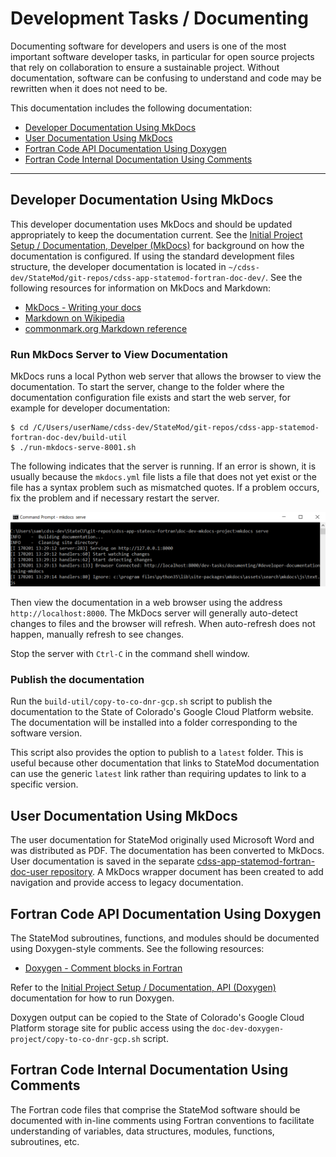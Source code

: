 # Development Tasks / Documenting #

Documenting software for developers and users is one of the most important software developer tasks,
in particular for open source projects that rely on collaboration to ensure a sustainable project.
Without documentation, software can be confusing to understand and code may be rewritten when it does not need to be.

This documentation includes the following documentation:

* [Developer Documentation Using MkDocs](#developer-documentation-using-mkdocs)
* [User Documentation Using MkDocs](#user-documentation-using-mkdocs)
* [Fortran Code API Documentation Using Doxygen](#fortran-code-api-documentation-using-doxygen)
* [Fortran Code Internal Documentation Using Comments](#fortran-code-internal-documentation-using-comments)

---------------

## Developer Documentation Using MkDocs ##

This developer documentation uses MkDocs and should be updated appropriately to keep the documentation current.
See the [Initial Project Setup / Documentation, Develper (MkDocs)](../project-init/doc-dev.md)
for background on how the documentation is configured.
If using the standard development files structure,
the developer documentation is located in `~/cdss-dev/StateMod/git-repos/cdss-app-statemod-fortran-doc-dev/`.
See the following resources for information on MkDocs and Markdown:

* [MkDocs - Writing your docs](https://www.mkdocs.org/user-guide/writing-your-docs/)
* [Markdown on Wikipedia](https://en.wikipedia.org/wiki/Markdown)
* [commonmark.org Markdown reference](https://commonmark.org/help/)

### Run MkDocs Server to View Documentation ###

MkDocs runs a local Python web server that allows the browser to view the documentation.
To start the server, change to the folder where the documentation configuration file exists and start the web server,
for example for developer documentation:

```
$ cd /C/Users/userName/cdss-dev/StateMod/git-repos/cdss-app-statemod-fortran-doc-dev/build-util
$ ./run-mkdocs-serve-8001.sh
```

The following indicates that the server is running.  If an error is shown, it is usually because the
`mkdocs.yml` file lists a file that does not yet exist or the file has a syntax problem such as mismatched quotes.
If a problem occurs, fix the problem and if necessary restart the server.

![mkdocs serve](documenting-images/mkdocs-serve.png)

Then view the documentation in a web browser using the address `http://localhost:8000`.
The MkDocs server will generally auto-detect changes to files and the browser will refresh.
When auto-refresh does not happen, manually refresh to see changes.

Stop the server with `Ctrl-C` in the command shell window.

### Publish the documentation ###

Run the `build-util/copy-to-co-dnr-gcp.sh` script to publish the documentation
to the State of Colorado's Google Cloud Platform website.
The documentation will be installed into a folder corresponding to the software version.

This script also provides the option to publish to a `latest` folder.
This is useful because other documentation that links to StateMod documentation can
use the generic `latest` link rather than requiring updates to link to a specific version.

## User Documentation Using MkDocs ##

The user documentation for StateMod originally used Microsoft Word and was distributed as PDF.
The documentation has been converted to MkDocs.
User documentation is saved in the separate [cdss-app-statemod-fortran-doc-user repository](https://github.com/OpenCDSS/cdss-app-statemod-fortran-doc-user).
A MkDocs wrapper document has been created to add navigation and provide access to legacy documentation.

## Fortran Code API Documentation Using Doxygen ##

The StateMod subroutines, functions, and modules should be documented using Doxygen-style comments.
See the following resources:

* [Doxygen - Comment blocks in Fortran](https://doxygen.nl/manual/docblocks.html#fortranblocks)

Refer to the [Initial Project Setup / Documentation, API (Doxygen)](../project-init/doc-doxygen.md) documentation for how to run Doxygen.

Doxygen output can be copied to the State of Colorado's Google Cloud Platform storage site for public access using the
`doc-dev-doxygen-project/copy-to-co-dnr-gcp.sh` script.

## Fortran Code Internal Documentation Using Comments ##

The Fortran code files that comprise the StateMod software should be documented with in-line comments
using Fortran conventions to facilitate understanding of variables, data structures, modules, functions,
subroutines, etc.
